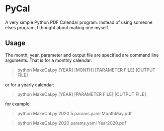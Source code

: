 # PyCal

A very simple Python PDF Calendar program.  Instead of using someone elses program, I thought about making one myself.

## Usage

The month, year, parameter and output file are specified are command line arguments.  That is for a monthly calendar: 

> python MakeCal.py [YEAR] [MONTH] [PARAMETER FILE] [OUTPUT FILE]

or for a yearly calendar:

> python MakeCal.py [YEAR] [PARAMETER FILE] [OUTPUT FILE]

for example:

> python MakeCal.py 2020 5 params.yaml MonthMay.pdf

> python MakeCal.py 2020 params.yaml Year2020.pdf
